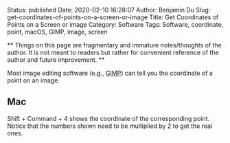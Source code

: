 Status: published
Date: 2020-02-10 16:28:07
Author: Benjamin Du
Slug: get-coordinates-of-points-on-a-screen-or-image
Title: Get Coordinates of Points on a Screen or image
Category: Software
Tags: Software, coordinate, point, macOS, GIMP, image, screen

**
Things on this page are fragmentary and immature notes/thoughts of the author.
It is not meant to readers but rather for convenient reference of the author and future improvement.
**


Most image editing software (e.g., [GIMP](https://www.gimp.org/)) can tell you the coordinate of a point on an image. 

## Mac

Shift + Command + 4 shows the coordinate of the corresponding point. 
Notice that the numbers shown need to be multiplied by 2 to get the real ones.

